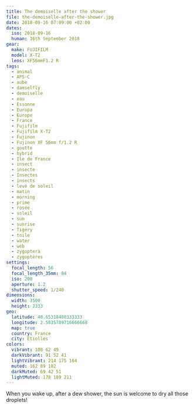 ```yaml
---
title: The demoiselle after the shower
file: the-demoiselle-after-the-shower.jpg
date: 2018-09-16 07:09:00 +02:00
dates:
  iso: 2018-09-16
  human: 16th September 2018
gear:
  make: FUJIFILM
  model: X-T2
  lens: XF56mmF1.2 R
tags:
  - animal
  - APS-C
  - aube
  - damselfly
  - demoiselle
  - eau
  - Essonne
  - Europa
  - Europe
  - France
  - Fujifilm
  - Fujifilm X-T2
  - Fujinon
  - Fujinon XF 56mm f/1.2 R
  - goutte
  - hybrid
  - Ile de France
  - insect
  - insecte
  - Insectes
  - insects
  - levé de soleil
  - matin
  - morning
  - prime
  - rosée
  - soleil
  - sun
  - sunrise
  - Tigery
  - toile
  - water
  - web
  - zygoptera
  - zygoptères
settings:
  focal_length: 56
  focal_length_35mm: 84
  iso: 200
  aperture: 1.2
  shutter_speed: 1/240
dimensions:
  width: 3500
  height: 2333
geo:
  latitude: 48.65318480333333
  longitude: 2.5035789716666668
  map: true
  country: France
  city: Étiolles
colors:
  vibrant: 108 62 49
  darkVibrant: 91 52 41
  lightVibrant: 214 175 164
  muted: 162 89 102
  darkMuted: 69 42 51
  lightMuted: 178 189 211
---
```


When you wake up, after a dew shower, the sun is welcome to dry all those droplets!
